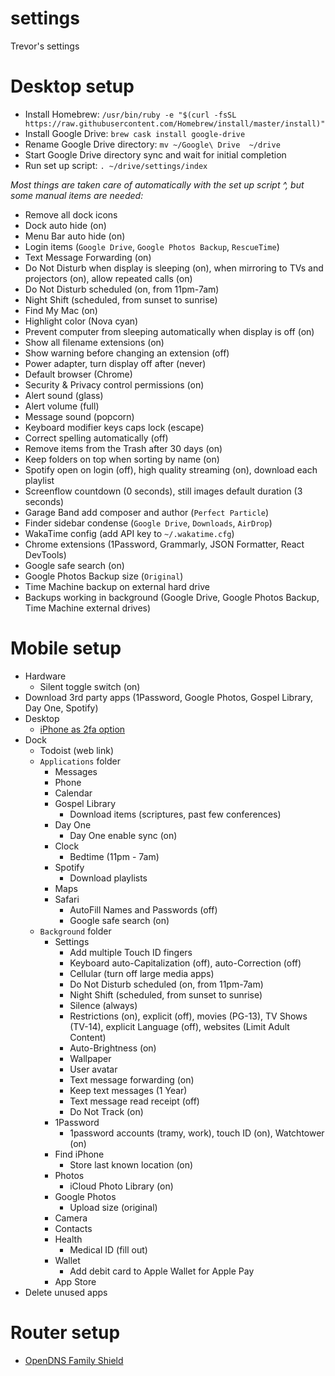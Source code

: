 # settings

Trevor's settings

# Desktop setup

- Install Homebrew: `/usr/bin/ruby -e "$(curl -fsSL https://raw.githubusercontent.com/Homebrew/install/master/install)"`
- Install Google Drive: `brew cask install google-drive`
- Rename Google Drive directory: `mv ~/Google\ Drive  ~/drive`
- Start Google Drive directory sync and wait for initial completion
- Run set up script: `. ~/drive/settings/index`

_Most things are taken care of automatically with the set up script ^, but some manual items are needed:_

- Remove all dock icons
- Dock auto hide (on)
- Menu Bar auto hide (on)
- Login items (`Google Drive`, `Google Photos Backup`, `RescueTime`)
- Text Message Forwarding (on)
- Do Not Disturb when display is sleeping (on), when mirroring to TVs and projectors (on), allow repeated calls (on)
- Do Not Disturb scheduled (on, from 11pm-7am)
- Night Shift (scheduled, from sunset to sunrise)
- Find My Mac (on)
- Highlight color (Nova cyan)
- Prevent computer from sleeping automatically when display is off (on)
- Show all filename extensions (on)
- Show warning before changing an extension (off)
- Power adapter, turn display off after (never)
- Default browser (Chrome)
- Security & Privacy control permissions (on)
- Alert sound (glass)
- Alert volume (full)
- Message sound (popcorn)
- Keyboard modifier keys caps lock (escape)
- Correct spelling automatically (off)
- Remove items from the Trash after 30 days (on)
- Keep folders on top when sorting by name (on)
- Spotify open on login (off), high quality streaming (on), download each playlist
- Screenflow countdown (0 seconds), still images default duration (3 seconds)
- Garage Band add composer and author (`Perfect Particle`)
- Finder sidebar condense (`Google Drive`, `Downloads`, `AirDrop`)
- WakaTime config (add API key to `~/.wakatime.cfg`)
- Chrome extensions (1Password, Grammarly, JSON Formatter, React DevTools)
- Google safe search (on)
- Google Photos Backup size (`Original`)
- Time Machine backup on external hard drive
- Backups working in background (Google Drive, Google Photos Backup, Time Machine external drives)

# Mobile setup

- Hardware
  - Silent toggle switch (on)
- Download 3rd party apps (1Password, Google Photos, Gospel Library, Day One, Spotify)
- Desktop
  - [iPhone as 2fa option](https://appleid.apple.com)
- Dock
  - Todoist (web link)
  - `Applications` folder
    - Messages
    - Phone
    - Calendar
    - Gospel Library
      - Download items (scriptures, past few conferences)
    - Day One
      - Day One enable sync (on)
    - Clock
      - Bedtime (11pm - 7am)
    - Spotify
      - Download playlists
    - Maps
    - Safari
      - AutoFill Names and Passwords (off)
      - Google safe search (on)
  - `Background` folder
    - Settings
      - Add multiple Touch ID fingers
      - Keyboard auto-Capitalization (off), auto-Correction (off)
      - Cellular (turn off large media apps)
      - Do Not Disturb scheduled (on, from 11pm-7am)
      - Night Shift (scheduled, from sunset to sunrise)
      - Silence (always)
      - Restrictions (on), explicit (off), movies (PG-13), TV Shows (TV-14), explicit Language (off), websites (Limit Adult Content)
      - Auto-Brightness (on)
      - Wallpaper
      - User avatar
      - Text message forwarding (on)
      - Keep text messages (1 Year)
      - Text message read receipt (off)
      - Do Not Track (on)
    - 1Password
      - 1password accounts (tramy, work), touch ID (on), Watchtower (on)
    - Find iPhone
      - Store last known location (on)
    - Photos
      - iCloud Photo Library (on)
    - Google Photos
      - Upload size (original)
    - Camera
    - Contacts
    - Health
      - Medical ID (fill out)
    - Wallet
      - Add debit card to Apple Wallet for Apple Pay
    - App Store
- Delete unused apps

# Router setup

- [OpenDNS Family Shield](https://www.opendns.com/setupguide/?url=familyshield)
